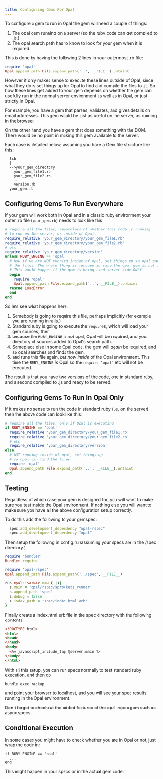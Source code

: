 ```yaml
---
title: Configuring Gems For Opal
---
```


To configure a gem to run in Opal the gem will need a couple of things:

1. The opal gem running on a server (so the ruby code can get compiled to .js.)
2. The opal search path has to know to look for your gem when it is required.

This is done by having the following 2 lines in your outermost .rb file:

```ruby
require 'opal'
Opal.append_path File.expand_path('..', __FILE__).untaint
```

However it only makes sense to execute these lines outside of Opal, since what they do is set things up for Opal to find and compile the files to .js. So how these lines get added to your gem depends on whether the gem can usefully run in the normal server environment as well as in Opal, or just strictly in Opal.

For example, you have a gem that parses, validates, and gives details on email addresses.  This gem would be just as useful on the server, as running 
in the browser.

On the other hand you have a gem that does something with the DOM.  There would be no point in making this gem available to the server.

Each case is detailed below, assuming you have a Gem file structure like this:


````
--lib
  |
  -->your_gem_directory
    your_gem_file1.rb
    your_gem_file2.rb
    ...
    version.rb
  your_gem.rb
````

## Configuring Gems To Run Everywhere

If your gem will work both in Opal and in a classic ruby environment
your outer .rb file (`your_gem.rb`) needs to look like this 

```ruby
# require all the files, regardless of whether this code is running 
# to run on the server, or inside of Opal.
require_relative 'your_gem_directory/your_gem_file1.rb'
require_relative 'your_gem_directory/your_gem_file2.rb'
# etc 
require_relative 'your_gem_directory/version'
unless RUBY_ENGINE == 'opal'
  # Now if we are NOT running inside of opal, set things up so opal can find 
  # the files. The whole thing is rescued in case the opal gem is not available.
  # This would happen if the gem is being used server side ONLY.
  begin  
    require 'opal'
    Opal.append_path File.expand_path('..', __FILE__).untaint
  rescue LoadError
  end
end
```

So lets see what happens here.  

1. Somebody is going to require this file, perhaps implicitly (for example you are running in rails.)
2. Standard ruby is going to execute the `require`s, which will load your gem sources, then 
3. because the `RUBY_ENGINE` is _not_ opal, Opal will be required, and your directory of sources added to Opal's search path.
4. Someplace else in some Opal code, the gem will _again_ be required, and so opal searches and finds the gem,
5. and runs this file again, _but now inside_ of the Opal environment.  This time the `RUBY_ENGINE` _is_ Opal so the `require 'opal'` etc will not be executed.

The result is that you have two versions of the code, one in standard ruby, and a second compiled to .js and ready to be served.

## Configuring Gems To Run In Opal Only

If it makes no sense to run the code in standard ruby (i.e. on the server) then the above code can look like this:

```ruby
# require all the files, only if Opal is executing
if RUBY_ENGINE == 'opal'
  require_relative 'your_gem_directory/your_gem_file1.rb'
  require_relative 'your_gem_directory/your_gem_file2.rb'
  # etc 
  require_relative 'your_gem_directory/version'
else
  # NOT running inside of opal, set things up
  # so opal can find the files.  
  require 'opal'
  Opal.append_path File.expand_path('..', __FILE__).untaint
end
```

## Testing

Regardless of which case your gem is designed for, you will want to make sure you test inside the Opal environment.  If nothing else
you will want to make sure you have all the above configuration setup correctly.

To do this add the following to your gemspec:

```ruby
  spec.add_development_dependency "opal-rspec"
  spec.add_development_dependency "opal"
```

Then setup the following in config.ru (assuming your specs are in the /spec directory.)

```ruby
require 'bundler'
Bundler.require

require 'opal-rspec'
Opal.append_path File.expand_path('../spec', __FILE__)

run Opal::Server.new { |s|
  s.main = 'opal/rspec/sprockets_runner'
  s.append_path 'spec'
  s.debug = false
  s.index_path = 'spec/index.html.erb'
}
```

Finally create a index.html.erb file in the spec directory with the following contents:

```html
<!DOCTYPE html>
<html>
<head>
</head>
<body>
  <%= javascript_include_tag @server.main %>
</body>
</html>
```

With all this setup, you can run specs normally to test standard ruby execution, and then do

    bundle exec rackup
    
and point your browser to localhost, and you will see your spec results running in the Opal environment.

Don't forget to checkout the added features of the opal-rspec gem such as async specs.

## Conditional Execution

In some cases you might have to check whether you are in Opal or not, just wrap the code in:

    if RUBY_ENGINE == 'opal'
      ...
    end

This might happen in your specs or in the actual gem code.
  
  